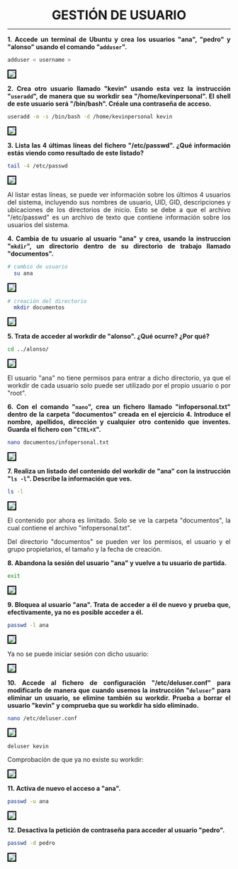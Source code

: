 <style>
  h1{
    text-align: center;
    font-weight: bold;
    border: none;
    margin-bottom: 0px;
  }

  p{
    text-align: justify;
  }

  img{
    border: 2px solid black;
  }

  #ex{
    border: none;
  }
</style>

<h1>GESTIÓN DE USUARIO</h1>

<hr>

<p><b>1. Accede un terminal de Ubuntu y crea los usuarios "ana", "pedro" y "alonso" usando el comando "<code>adduser</code>".</b></p>

```bash
adduser < username >
```

<img src="img/1.png">

<p><b>2. Crea otro usuario llamado "kevin" usando esta vez la instrucción "<code>useradd</code>", de manera que su workdir sea "/home/kevinpersonal". El shell de este usuario será "/bin/bash". Créale una contraseña de acceso.</b></p>

```bash
useradd -m -s /bin/bash -d /home/kevinpersonal kevin
```

<img src="img/2.png">

<p><b>3. Lista las 4 últimas líneas del fichero "/etc/passwd". ¿Qué información estás viendo como resultado de este listado?</b></p>

```bash
tail -4 /etc/passwd
```
<img src="img/3.png">

<p>Al listar estas líneas, se puede ver información sobre los últimos 4 usuarios del sistema, incluyendo sus nombres de usuario, UID, GID, descripciones y ubicaciones de los directorios de inicio. Esto se debe a que el archivo "/etc/passwd" es un archivo de texto que contiene información sobre los usuarios del sistema.</p>

<p><b>4. Cambia de tu usuario al usuario "ana" y crea, usando la instruccion "<code>mkdir</code>", un directorio dentro de su directorio de trabajo llamado "documentos".</b></p>

```bash
# cambio de usuario
  su ana
```

<img src="img/4.1.png">

```bash
# creación del directorio
  mkdir documentos
```

<img src="img/4.2.png">

<p><b>5. Trata de acceder al workdir de "alonso". ¿Qué ocurre? ¿Por qué?</b></p>

```bash
cd ../alonso/
```

<img src="img/5.png">

<p>El usuario "ana" no tiene permisos para entrar a dicho directorio, ya que el workdir de cada usuario solo puede ser utilizado por el propio usuario o por "root".</p>

<p><b>6. Con el comando "<code>nano</code>", crea un fichero llamado "infopersonal.txt" dentro de la carpeta "documentos" creada en el ejercicio 4. Introduce el nombre, apellidos, dirección y cualquier otro contenido que inventes. Guarda el fichero con "<code>CTRL+X</code>".</b></p>

```bash
nano documentos/infopersonal.txt
```

<img src="img/6.png">

<p><b>7. Realiza un listado del contenido del workdir de "ana" con la instrucción "<code>ls -l</code>". Describe la información que ves.</b></p>

```bash
ls -l
```

<img src="img/7.png">

<p>El contenido por ahora es limitado. Solo se ve la carpeta "documentos", la cual contiene el archivo "infopersonal.txt".</p>

<p>Del directorio "documentos" se pueden ver los permisos, el usuario y el grupo propietarios, el tamaño y la fecha de creación.</p>

<p><b>8. Abandona la sesión del usuario "ana" y vuelve a tu usuario de partida.</b></p>

```bash
exit
```

<img src="img/8.png">

<p><b>9. Bloquea al usuario "ana". Trata de acceder a él de nuevo y prueba que, efectivamente, ya no es posible acceder a él.</b></p>

```bash
passwd -l ana
```

<img src="img/9.1.png">

<p>Ya no se puede iniciar sesión con dicho usuario:</p>

<img src="img/9.2.png">

<p><b>10. Accede al fichero de configuración "/etc/deluser.conf" para modificarlo de manera que cuando usemos la instrucción "<code>deluser</code>" para eliminar un usuario, se elimine también su workdir. Prueba a borrar el usuario "kevin" y comprueba que su workdir ha sido eliminado.</b></p>

```bash
nano /etc/deluser.conf
```

<img src="img/10.1.png">

```bash
deluser kevin
```

<p>Comprobación de que ya no existe su workdir:</p>

<img src="img/10.2.png">

<p><b>11. Activa de nuevo el acceso a "ana".</b></p>

```bash
passwd -u ana
```

<img src="img/11.png">

<p><b>12. Desactiva la petición de contraseña para acceder al usuario "pedro".</b></p>

```bash
passwd -d pedro
```

<img src="img/12.png">